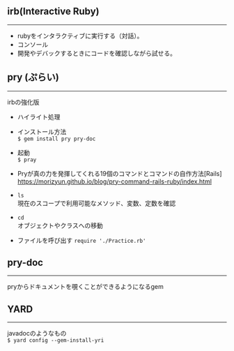 ## irb(Interactive Ruby)
---
- rubyをインタラクティブに実行する（対話）。
- コンソール  
- 開発やデバックするときにコードを確認しながら試せる。


## pry (ぷらい)
---
irbの強化版
- ハイライト処理 
- インストール方法   
`$ gem install pry pry-doc`  
- 起動  
`$ pray`

- Pryが真の力を発揮してくれる19個のコマンドとコマンドの自作方法[Rails]  
https://morizyun.github.io/blog/pry-command-rails-ruby/index.html
- `ls`  
現在のスコープで利用可能なメソッド、変数、定数を確認
- `cd`  
オブジェクトやクラスへの移動
- ファイルを呼び出す
`require './Practice.rb'`


## pry-doc 
---
pryからドキュメントを覗くことができるようになるgem



## YARD
---
javadocのようなもの  
`$ yard config --gem-install-yri`
